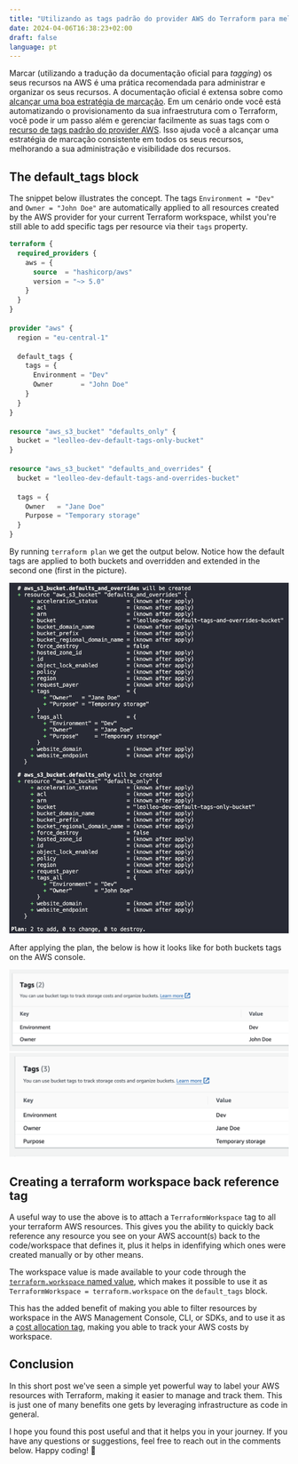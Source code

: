 ```yaml
---
title: "Utilizando as tags padrão do provider AWS do Terraform para melhorar a administração dos seus recursos"
date: 2024-04-06T16:38:23+02:00
draft: false
language: pt
---
```


Marcar (utilizando a tradução da documentação oficial para _tagging_) os seus recursos na AWS é uma prática recomendada para administrar e organizar os seus recursos. A documentação oficial é extensa sobre como [alcançar uma boa estratégia de marcação](https://docs.aws.amazon.com/pt_br/whitepapers/latest/tagging-best-practices/tagging-best-practices.html). Em um cenário onde você está automatizando o provisionamento da sua infraestrutura com o Terraform, você pode ir um passo além e gerenciar facilmente as suas tags com o [recurso de tags padrão do provider AWS](https://www.hashicorp.com/blog/default-tags-in-the-terraform-aws-provider). Isso ajuda você a alcançar uma estratégia de marcação consistente em todos os seus recursos, melhorando a sua administração e visibilidade dos recursos.

## The default_tags block

The snippet below illustrates the concept. The tags `Environment = "Dev"` and `Owner = "John Doe"` are automatically applied to all resources created by the AWS provider for your current Terraform workspace, whilst you're still able to add specific tags per resource via their `tags` property.

```terraform
terraform {
  required_providers {
    aws = {
      source  = "hashicorp/aws"
      version = "~> 5.0"
    }
  }
}

provider "aws" {
  region = "eu-central-1"

  default_tags {
    tags = {
      Environment = "Dev"
      Owner       = "John Doe"
    }
  }
}

resource "aws_s3_bucket" "defaults_only" {
  bucket = "leolleo-dev-default-tags-only-bucket"
}

resource "aws_s3_bucket" "defaults_and_overrides" {
  bucket = "leolleo-dev-default-tags-and-overrides-bucket"

  tags = {
    Owner   = "Jane Doe"
    Purpose = "Temporary storage"
  }
}

```

By running `terraform plan` we get the output below. Notice how the default tags are applied to both buckets and overridden and extended in the second one (first in the picture).

[![Terraform plan output](terraform-plan.png)](terraform-plan.png)

After applying the plan, the below is how it looks like for both buckets tags on the AWS console.

[![AWS Management Console default tags](aws-console-tags-defaults.png)](aws-console-tags-defaults.png)
[![AWS Management Console overriden and extra tags](aws-console-tags-overriden-extra.png)](aws-console-tags-overriden-extra.png)

## Creating a terraform workspace back reference tag

A useful way to use the above is to attach a `TerraformWorkspace` tag to all your terraform AWS resources. This gives you the ability to quickly back reference any resource you see on your AWS account(s) back to the code/workspace that defines it, plus it helps in idenfifying which ones were created manually or by other means.

The workspace value is made available to your code through the [`terraform.workspace` named value](https://developer.hashicorp.com/terraform/language/expressions/references#terraform-workspace), which makes it possible to use it as `TerraformWorkspace = terraform.workspace` on the `default_tags` block.

This has the added benefit of making you able to filter resources by workspace in the AWS Management Console, CLI, or SDKs, and to use it as a [cost allocation tag](https://docs.aws.amazon.com/awsaccountbilling/latest/aboutv2/cost-alloc-tags.html), making you able to track your AWS costs by workspace.

## Conclusion

In this short post we've seen a simple yet powerful way to label your AWS resources with Terraform, making it easier to manage and track them. This is just one of many benefits one gets by leveraging infrastructure as code in general.

I hope you found this post useful and that it helps you in your journey. If you have any questions or suggestions, feel free to reach out in the comments below. Happy coding! 🚀
